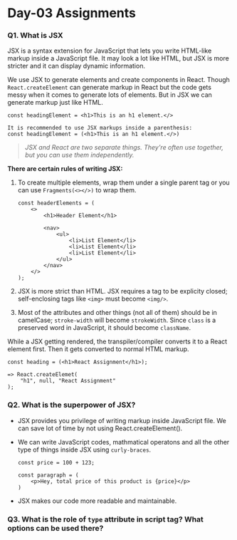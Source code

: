 # Day-03 Assignments

### Q1. What is JSX

JSX is a syntax extension for JavaScript that lets you write HTML-like markup inside a JavaScript file. It may look a lot like HTML, but JSX is more stricter and it can display dynamic information.

We use JSX to generate elements and create components in React. Though `React.createElement` can generate markup in React but the code gets messy when it comes to generate lots of elements. But in JSX we can generate markup just like HTML.

~~~
const headingElement = <h1>This is an h1 element.</>

It is recommended to use JSX markups inside a parenthesis:
const headingElement = (<h1>This is an h1 element.</>)

~~~

>*JSX and React are two separate things. They're often use together, but you can use them independently.*

**There are certain rules of writing JSX:**

1. To create multiple elements, wrap them under a single parent tag or you can use `Fragments(<></>)` to wrap them.

    ~~~
    const headerElements = (
        <>
            <h1>Header Element</h1>

            <nav>
                <ul>
                    <li>List Element</li>
                    <li>List Element</li>
                    <li>List Element</li>
                </ul>
            </nav>
        </>
    );
    ~~~

2. JSX is more strict than HTML. JSX requires a tag to be explicity closed; self-enclosing tags like `<img>` must become `<img/>`.

3. Most of the attributes and other things (not all of them) should be in camelCase; `stroke-width` will become `strokeWidth`. Since `class` is a preserved word in JavaScript, it should become `className`.


While a JSX getting rendered, the transpiler/compiler converts it to a React element first. Then it gets converted to normal HTML markup.

``````
const heading = (<h1>React Assignment</h1>);

=> React.createElemet(
    "h1", null, "React Assignment"
);
``````

### Q2. What is the superpower of JSX?

- JSX provides you privilege of writing markup inside JavaScript file. We can save lot of time by not using React.createElement().

- We can write JavaScript codes, mathmatical operatons and all the other type of things inside JSX using `curly-braces`.

    ~~~
    const price = 100 + 123;

    const paragraph = (
        <p>Hey, total price of this product is {price}</p>
    )
    ~~~

- JSX makes our code more readable and maintainable.


### Q3. What is the role of `type` attribute in script tag? What options can be used there?